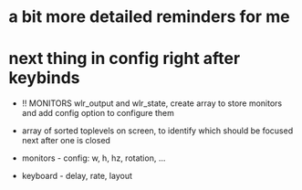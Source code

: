 # a bit more detailed reminders for me

# next thing in config right after keybinds
- !! MONITORS wlr_output and wlr_state, create array to store monitors and add config option to configure them 

- array of sorted toplevels on screen, to identify which should be focused next after one is closed
- monitors - config: w, h, hz, rotation, ...
- keyboard - delay, rate, layout
